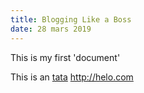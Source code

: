 ```yaml
---
title: Blogging Like a Boss
date: 28 mars 2019
---
```


This is my first 'document'

This is an [tata](home.md) http://helo.com
